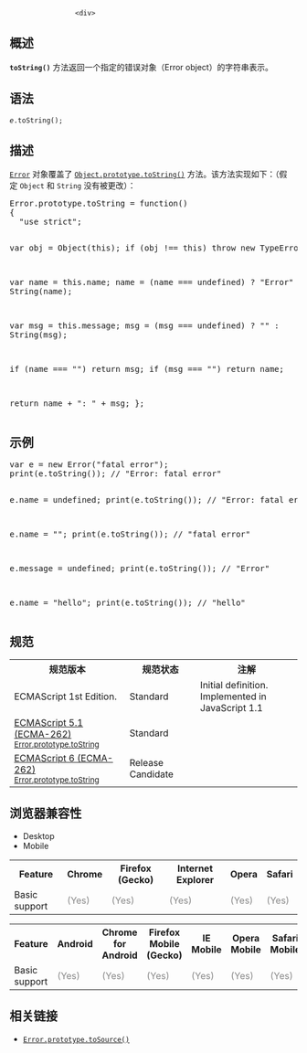 
                
                  
                    <div>
 <section class="Quick_links" id="Quick_Links"><!-- --></section></div>
<h2 id="Summary" name="Summary">&#x6982;&#x8FF0;</h2>
<p><code><strong>toString()</strong></code> &#x65B9;&#x6CD5;&#x8FD4;&#x56DE;&#x4E00;&#x4E2A;&#x6307;&#x5B9A;&#x7684;&#x9519;&#x8BEF;&#x5BF9;&#x8C61;&#xFF08;Error object&#xFF09;&#x7684;&#x5B57;&#x7B26;&#x4E32;&#x8868;&#x793A;&#x3002;</p>
<h2 id="Syntax" name="Syntax">&#x8BED;&#x6CD5;</h2>
<pre class="syntaxbox"><code><em>e</em>.toString();</code></pre>
<h2 id="Description" name="Description">&#x63CF;&#x8FF0;</h2>
<p><a href="/zh-CN/docs/Web/JavaScript/Reference/Global_Objects/Error" title="&#x521B;&#x5EFA;&#x4E00;&#x4E2A;error&#x5BF9;&#x8C61;&#x3002;&#x5F53;&#x53D1;&#x751F;&#x8FD0;&#x884C;&#x65F6;&#x5F02;&#x5E38;&#x65F6;,&#x5176;&#x5B9E;&#x4F8B;&#x4F1A;&#x88AB;&#x629B;&#x51FA;.Error&#x5BF9;&#x8C61;&#x53EF;&#x4F5C;&#x4E3A;&#x7528;&#x6237;&#x81EA;&#x5B9A;&#x4E49;&#x5F02;&#x5E38;&#x7684;&#x57FA;&#x5BF9;&#x8C61;.&#x4E0B;&#x9762;&#x662F;&#x5173;&#x4E8E;&#x6807;&#x51C6;&#x5185;&#x7F6E;error&#x7C7B;&#x578B;&#x7684;&#x8BF4;&#x660E;."><code>Error</code></a> &#x5BF9;&#x8C61;&#x8986;&#x76D6;&#x4E86; <a href="/zh-CN/docs/Web/JavaScript/Reference/Global_Objects/Object/toString" title="toString() &#x65B9;&#x6CD5;&#x8FD4;&#x56DE;&#x4E00;&#x4E2A;&#x4EE3;&#x8868;&#x8BE5;&#x5BF9;&#x8C61;&#x7684;&#x5B57;&#x7B26;&#x4E32;&#x3002;"><code>Object.prototype.toString()</code></a> &#x65B9;&#x6CD5;&#x3002;&#x8BE5;&#x65B9;&#x6CD5;&#x5B9E;&#x73B0;&#x5982;&#x4E0B;&#xFF1A;&#xFF08;&#x5047;&#x5B9A;&#xA0;<code>Object</code> &#x548C; <code>String</code> &#x6CA1;&#x6709;&#x88AB;&#x66F4;&#x6539;&#xFF09;&#xFF1A;</p>
<pre class="brush:js">Error.prototype.toString = function()
{
  &quot;use strict&quot;;

  var obj = Object(this);
  if (obj !== this)
    throw new TypeError();

  var name = this.name;
  name = (name === undefined) ? &quot;Error&quot; : String(name);

  var msg = this.message;
  msg = (msg === undefined) ? &quot;&quot; : String(msg);

  if (name === &quot;&quot;)
    return msg;
  if (msg === &quot;&quot;)
    return name;

  return name + &quot;: &quot; + msg;
};
</pre>
<h2 id="Example" name="Example">&#x793A;&#x4F8B;</h2>
<pre class="brush:js">var e = new Error(&quot;fatal error&quot;);
print(e.toString()); // &quot;Error: fatal error&quot;

e.name = undefined;
print(e.toString()); // &quot;Error: fatal error&quot;

e.name = &quot;&quot;;
print(e.toString()); // &quot;fatal error&quot;

e.message = undefined;
print(e.toString()); // &quot;Error&quot;

e.name = &quot;hello&quot;;
print(e.toString()); // &quot;hello&quot;
</pre>
<h2 id=".E8.A7.84.E8.8C.83">&#x89C4;&#x8303;</h2>
<table class="standard-table">
 <tbody>
  <tr>
   <th scope="col">&#x89C4;&#x8303;&#x7248;&#x672C;</th>
   <th scope="col">&#x89C4;&#x8303;&#x72B6;&#x6001;</th>
   <th scope="col">&#x6CE8;&#x89E3;</th>
  </tr>
  <tr>
   <td>ECMAScript 1st Edition.</td>
   <td>Standard</td>
   <td>Initial definition.<br>
    Implemented in JavaScript 1.1</td>
  </tr>
  <tr>
   <td><a class="external" href="http://www.ecma-international.org/ecma-262/5.1/#sec-15.11.4.4" hreflang="en" lang="en">ECMAScript 5.1 (ECMA-262)<br><small lang="zh-CN">Error.prototype.toString</small></a></td>
   <td><span class="spec-Standard">Standard</span></td>
   <td>&#xA0;</td>
  </tr>
  <tr>
   <td><a class="external" href="http://people.mozilla.org/~jorendorff/es6-draft.html#sec-error.prototype.tostring" hreflang="en" lang="en">ECMAScript 6 (ECMA-262)<br><small lang="zh-CN">Error.prototype.toString</small></a></td>
   <td><span class="spec-RC">Release Candidate</span></td>
   <td>&#xA0;</td>
  </tr>
 </tbody>
</table>
<h2 id=".E6.B5.8F.E8.A7.88.E5.99.A8.E5.85.BC.E5.AE.B9.E6.80.A7">&#x6D4F;&#x89C8;&#x5668;&#x517C;&#x5BB9;&#x6027;</h2>
<p></p><div class="htab"> 
    <a id="AutoCompatibilityTable" name="AutoCompatibilityTable"></a> 
    <ul> 
        <li class="selected"><a>Desktop</a></li> 
        <li><a>Mobile</a></li> 
    </ul> 
</div><p></p>
<div id="compat-desktop">
 <table class="compat-table">
  <tbody>
   <tr>
    <th>Feature</th>
    <th>Chrome</th>
    <th>Firefox (Gecko)</th>
    <th>Internet Explorer</th>
    <th>Opera</th>
    <th>Safari</th>
   </tr>
   <tr>
    <td>Basic support</td>
    <td><span style="color: #888;" title="Please update this with the earliest version of support.">(Yes)</span></td>
    <td><span style="color: #888;" title="Please update this with the earliest version of support.">(Yes)</span></td>
    <td><span style="color: #888;" title="Please update this with the earliest version of support.">(Yes)</span></td>
    <td><span style="color: #888;" title="Please update this with the earliest version of support.">(Yes)</span></td>
    <td><span style="color: #888;" title="Please update this with the earliest version of support.">(Yes)</span></td>
   </tr>
  </tbody>
 </table>
</div>
<div id="compat-mobile">
 <table class="compat-table">
  <tbody>
   <tr>
    <th>Feature</th>
    <th>Android</th>
    <th>Chrome for Android</th>
    <th>Firefox Mobile (Gecko)</th>
    <th>IE Mobile</th>
    <th>Opera Mobile</th>
    <th>Safari Mobile</th>
   </tr>
   <tr>
    <td>Basic support</td>
    <td><span style="color: #888;" title="Please update this with the earliest version of support.">(Yes)</span></td>
    <td><span style="color: #888;" title="Please update this with the earliest version of support.">(Yes)</span></td>
    <td><span style="color: #888;" title="Please update this with the earliest version of support.">(Yes)</span></td>
    <td><span style="color: #888;" title="Please update this with the earliest version of support.">(Yes)</span></td>
    <td><span style="color: #888;" title="Please update this with the earliest version of support.">(Yes)</span></td>
    <td><span style="color: #888;" title="Please update this with the earliest version of support.">(Yes)</span></td>
   </tr>
  </tbody>
 </table>
</div>
<h2 id="See_also" name="See_also">&#x76F8;&#x5173;&#x94FE;&#x63A5;</h2>
<ul>
 <li><a class="new" href="/zh-CN/docs/Web/JavaScript/Reference/Global_Objects/Error/toSource" title="&#x6B64;&#x9875;&#x9762;&#x4ECD;&#x672A;&#x88AB;&#x672C;&#x5730;&#x5316;, &#x671F;&#x5F85;&#x60A8;&#x7684;&#x7FFB;&#x8BD1;!"><code>Error.prototype.toSource()</code></a></li>
</ul>
                  
                
              